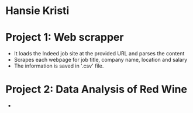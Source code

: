 # Hansie Kristi

# Project 1: Web scrapper
* It loads the Indeed job site at the provided URL and parses the content
* Scrapes each webpage for job title, company name, location and salary
* The information is saved in '.csv' file.

# Project 2: Data Analysis of Red Wine
* 
